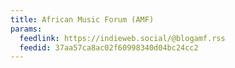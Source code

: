 ```yaml
---
title: African Music Forum (AMF)
params:
  feedlink: https://indieweb.social/@blogamf.rss
  feedid: 37aa57ca8ac02f60998340d04bc24cc2
---
```

